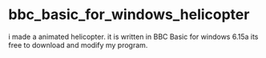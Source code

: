 # bbc_basic_for_windows_helicopter
i made a animated helicopter.
it is written in BBC Basic for windows 6.15a
its free to download and modify my program.
